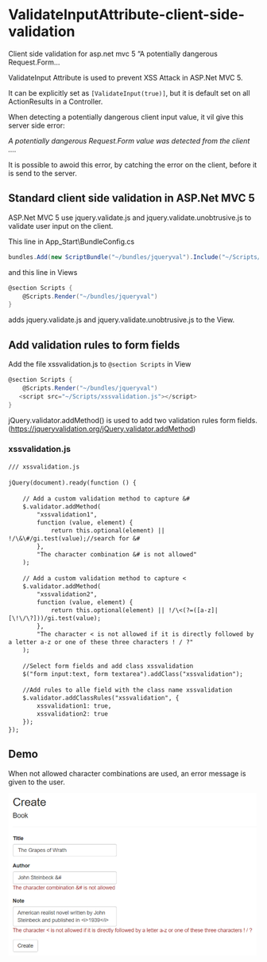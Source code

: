 # ValidateInputAttribute-client-side-validation
Client side validation for asp.net mvc 5 “A potentially dangerous Request.Form…

ValidateInput Attribute is used to prevent XSS Attack in ASP.Net MVC 5.

It can be explicitly set as ```[ValidateInput(true)]```, but it is default set on all ActionResults in a Controller.

When detecting a potentially dangerous client input value, it vil give this server side error:

*A potentially dangerous Request.Form value was detected from the client ....*

It is possible to awoid this error, by catching the error on the client, before it is send to the server.

## Standard client side validation in ASP.Net MVC 5
ASP.Net MVC 5 use jquery.validate.js and jquery.validate.unobtrusive.js to validate user input on the client.

This line in App_Start\BundleConfig.cs

``` C#
bundles.Add(new ScriptBundle("~/bundles/jqueryval").Include("~/Scripts/jquery.validate*"));
```

and this line in Views

``` C#
@section Scripts {
    @Scripts.Render("~/bundles/jqueryval")
}
```

adds jquery.validate.js and jquery.validate.unobtrusive.js to the View.


## Add validation rules to form fields

Add the file xssvalidation.js to ```@section Scripts``` in View

``` C#
@section Scripts {
    @Scripts.Render("~/bundles/jqueryval")
   <script src="~/Scripts/xssvalidation.js"></script>
}
```

jQuery.validator.addMethod() is used to add two validation rules form fields.
(https://jqueryvalidation.org/jQuery.validator.addMethod)

### xssvalidation.js

```
/// xssvalidation.js

jQuery(document).ready(function () {

    // Add a custom validation method to capture &# 
    $.validator.addMethod(
        "xssvalidation1",
        function (value, element) {
            return this.optional(element) || !/\&\#/gi.test(value);//search for &#
        },
        "The character combination &# is not allowed"
    );
        
    // Add a custom validation method to capture <
    $.validator.addMethod(
        "xssvalidation2",
        function (value, element) {
            return this.optional(element) || !/\<(?=([a-z]|[\!\/\?]))/gi.test(value);     
        },
        "The character < is not allowed if it is directly followed by a letter a-z or one of these three characters ! / ?"
    );

    //Select form fields and add class xssvalidation
    $("form input:text, form textarea").addClass("xssvalidation");

    //Add rules to alle field with the class name xssvalidation
    $.validator.addClassRules("xssvalidation", {
        xssvalidation1: true,
        xssvalidation2: true
    });
}); 
```

## Demo
When not allowed character combinations are used, an error message is given to the user.

<img src="https://raw.githubusercontent.com/PeterQuistgaard/ValidateInputAttribute-client-side-validation/master/Screendump.PNG" width="500">



